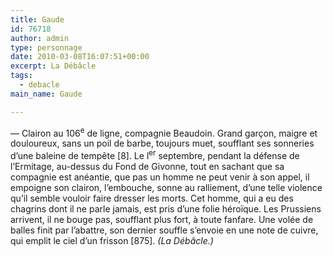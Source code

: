 ```yaml
---
title: Gaude
id: 76718
author: admin
type: personnage
date: 2010-03-08T16:07:51+00:00
excerpt: La Débâcle
tags:
  - debacle
main_name: Gaude

---
```

— Clairon au 106<sup>e</sup> de ligne, compagnie Beaudoin. Grand garçon, maigre et douloureux, sans un poil de barbe, toujours muet, soufflant ses sonneries d&rsquo;une baleine de tempête [8]. Le l<sup>er</sup> septembre, pendant la défense de l&rsquo;Ermitage, au-dessus du Fond de Givonne, tout en sachant que sa compagnie est anéantie, que pas un homme ne peut venir à son appel, il empoigne son clairon, l&rsquo;embouche, sonne au ralliement, d&rsquo;une telle violence qu&rsquo;il semble vouloir faire dresser les morts. Cet homme, qui a eu des chagrins dont il ne parle jamais, est pris d&rsquo;une folie héroïque. Les Prussiens arrivent, il ne bouge pas, soufflant plus fort, à toute fanfare. Une volée de balles finit par l&rsquo;abattre, son dernier souffle s&rsquo;envoie en une note de cuivre, qui emplit le ciel d&rsquo;un frisson [875]. _(La Débâcle.)_